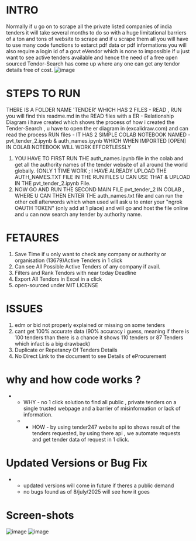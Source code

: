 # INTRO #
 Normally if u go on to scrape all the private listed companies of india tenders it will take several months to do so with a huge limitational barriers of a ton and tons of website to scrape and if u scrape them all you will have to use many code functions to extarct pdf data or pdf informations you will also require a login id of a govt eVendor which is none to impossible if u just want to see active tenders available 
 and hence the need of a free open sourced Tendor-Search has come up where any one can get any tendor details free of cost.
  ![image](https://github.com/user-attachments/assets/c932625d-2772-4128-ad49-f96018ee46d1)
# STEPS TO RUN #
THERE IS A FOLDER NAME 'TENDER' WHICH HAS 2 FILES - READ , RUN 
you will find this readme.md in the READ files with a ER - Relationship Diagram i have created which shows the process of how i created the Tender-Search , u have to open the er diagram in (excalidraw.com) and can read the process
RUN files - IT HAS 2 SIMPLE COLAB NOTEBOOK NAMED - pvt_tender_2.ipynb & auth_names.ipynb WHICH WHEN IMPORTED [OPEN] IN COLAB NOTEBOOK WILL WORK EFFORTLESSLY 
1. YOU HAVE TO FIRST RUN THE auth_names.ipynb file in the colab and get all the authority names of the tender website of all around the world globally. {ONLY 1 TIME WORK ; I HAVE ALREADY UPLOAD THE AUTH_NAMES.TXT FILE IN THE RUN FILES U CAN USE THAT & UPLOAD IN THE pvt_tender_2.ipynb File.
2. NOW GO AND RUN THE SECOND MAIN FILE pvt_tender_2 IN COLAB , WHERE U CAN THEN ENTER THE auth_names.txt file and can run the other cell afterwords which when used will ask u to enter your "ngrok OAUTH TOKEN" (only add at 1 place) and will go and host the file online and u can now search any tender by authority name.

# FETAURES #
1. Save Time if u only want to check any company or authority or organisation (13679)Active Tenders in 1 click 
2. Can see All Possible Active Tenders of any company if avail.
3. Filters and Rank Tendors with near today Deadline
4. Export All Tendors in Excel in a click
5. open-sourced under MIT LICENSE
# ISSUES #
1. edm or bid not properly explained or missing on some tenders
2. cant get 100% accurate data (90% accuracy i guess, meaning if there is 100 tenders than there is a chance it shows 110 tenders or 87 Tenders which infact is a big drawback)
3. Duplicate or Repetancy Of Tenders Details
4. No Direct Link to the document to see Details of eProcurement
# why and how code works ? #
- - WHY - no 1 click solution to find all public , private tenders on a single trusted webpage and a barrier of misinformation or lack of information.
  - -  HOW - by using tender247 website api to shows result of the tenders requested, by using there api , we automate requests and get tender data of request in 1 click.
# Updated Versions or Bug Fix #
 - - updated versions will come in future if theres a public demand
   - no bugs found as of 8/july/2025 will see how it goes
  
 # Screen-shots
 ![image](https://github.com/user-attachments/assets/c932625d-2772-4128-ad49-f96018ee46d1)
 ![image](https://github.com/user-attachments/assets/84d177ef-ff6e-4ca0-96dd-d4d13a63a16e)


